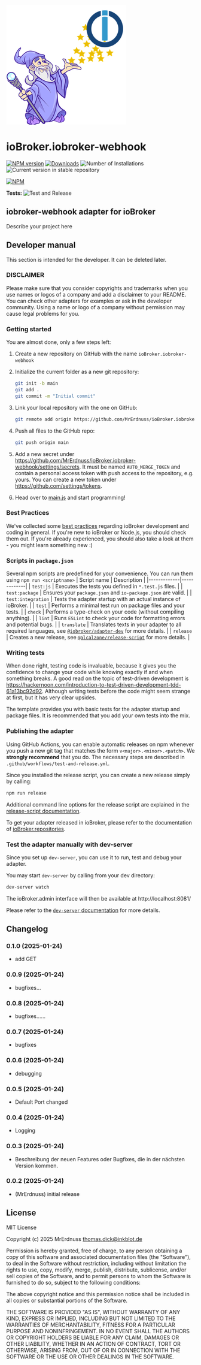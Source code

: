 ![Logo](admin/iobroker-webhook.png)

# ioBroker.iobroker-webhook

[![NPM version](https://img.shields.io/npm/v/iobroker.iobroker-webhook.svg)](https://www.npmjs.com/package/iobroker.iobroker-webhook)
[![Downloads](https://img.shields.io/npm/dm/iobroker.iobroker-webhook.svg)](https://www.npmjs.com/package/iobroker.iobroker-webhook)
![Number of Installations](https://iobroker.live/badges/iobroker-webhook-installed.svg)
![Current version in stable repository](https://iobroker.live/badges/iobroker-webhook-stable.svg)

[![NPM](https://nodei.co/npm/iobroker.iobroker-webhook.png?downloads=true)](https://nodei.co/npm/iobroker.iobroker-webhook/)

**Tests:** ![Test and Release](https://github.com/MrErdnuss/ioBroker.iobroker-webhook/workflows/Test%20and%20Release/badge.svg)

## iobroker-webhook adapter for ioBroker

Describe your project here

## Developer manual

This section is intended for the developer. It can be deleted later.

### DISCLAIMER

Please make sure that you consider copyrights and trademarks when you use names or logos of a company and add a disclaimer to your README.
You can check other adapters for examples or ask in the developer community. Using a name or logo of a company without permission may cause legal problems for you.

### Getting started

You are almost done, only a few steps left:

1. Create a new repository on GitHub with the name `ioBroker.iobroker-webhook`
1. Initialize the current folder as a new git repository:
   ```bash
   git init -b main
   git add .
   git commit -m "Initial commit"
   ```
1. Link your local repository with the one on GitHub:

   ```bash
   git remote add origin https://github.com/MrErdnuss/ioBroker.iobroker-webhook
   ```

1. Push all files to the GitHub repo:
   ```bash
   git push origin main
   ```
1. Add a new secret under https://github.com/MrErdnuss/ioBroker.iobroker-webhook/settings/secrets. It must be named `AUTO_MERGE_TOKEN` and contain a personal access token with push access to the repository, e.g. yours. You can create a new token under https://github.com/settings/tokens.

1. Head over to [main.js](main.js) and start programming!

### Best Practices

We've collected some [best practices](https://github.com/ioBroker/ioBroker.repositories#development-and-coding-best-practices) regarding ioBroker development and coding in general. If you're new to ioBroker or Node.js, you should
check them out. If you're already experienced, you should also take a look at them - you might learn something new :)

### Scripts in `package.json`

Several npm scripts are predefined for your convenience. You can run them using `npm run <scriptname>`
| Script name | Description |
|-------------|-------------|
| `test:js` | Executes the tests you defined in `*.test.js` files. |
| `test:package` | Ensures your `package.json` and `io-package.json` are valid. |
| `test:integration` | Tests the adapter startup with an actual instance of ioBroker. |
| `test` | Performs a minimal test run on package files and your tests. |
| `check` | Performs a type-check on your code (without compiling anything). |
| `lint` | Runs `ESLint` to check your code for formatting errors and potential bugs. |
| `translate` | Translates texts in your adapter to all required languages, see [`@iobroker/adapter-dev`](https://github.com/ioBroker/adapter-dev#manage-translations) for more details. |
| `release` | Creates a new release, see [`@alcalzone/release-script`](https://github.com/AlCalzone/release-script#usage) for more details. |

### Writing tests

When done right, testing code is invaluable, because it gives you the
confidence to change your code while knowing exactly if and when
something breaks. A good read on the topic of test-driven development
is https://hackernoon.com/introduction-to-test-driven-development-tdd-61a13bc92d92.
Although writing tests before the code might seem strange at first, but it has very
clear upsides.

The template provides you with basic tests for the adapter startup and package files.
It is recommended that you add your own tests into the mix.

### Publishing the adapter

Using GitHub Actions, you can enable automatic releases on npm whenever you push a new git tag that matches the form
`v<major>.<minor>.<patch>`. We **strongly recommend** that you do. The necessary steps are described in `.github/workflows/test-and-release.yml`.

Since you installed the release script, you can create a new
release simply by calling:

```bash
npm run release
```

Additional command line options for the release script are explained in the
[release-script documentation](https://github.com/AlCalzone/release-script#command-line).

To get your adapter released in ioBroker, please refer to the documentation
of [ioBroker.repositories](https://github.com/ioBroker/ioBroker.repositories#requirements-for-adapter-to-get-added-to-the-latest-repository).

### Test the adapter manually with dev-server

Since you set up `dev-server`, you can use it to run, test and debug your adapter.

You may start `dev-server` by calling from your dev directory:

```bash
dev-server watch
```

The ioBroker.admin interface will then be available at http://localhost:8081/

Please refer to the [`dev-server` documentation](https://github.com/ioBroker/dev-server#command-line) for more details.

## Changelog
### 0.1.0 (2025-01-24)

- add GET

### 0.0.9 (2025-01-24)

- bugfixes...

### 0.0.8 (2025-01-24)

- bugfixes......

### 0.0.7 (2025-01-24)

- bugfixes

### 0.0.6 (2025-01-24)

- debugging

### 0.0.5 (2025-01-24)

- Default Port changed

### 0.0.4 (2025-01-24)

- Logging

### 0.0.3 (2025-01-24)

- Beschreibung der neuen Features oder Bugfixes, die in der nächsten Version kommen.

### 0.0.2 (2025-01-24)

- (MrErdnuss) initial release

## License

MIT License

Copyright (c) 2025 MrErdnuss <thomas.dick@inkblot.de>

Permission is hereby granted, free of charge, to any person obtaining a copy
of this software and associated documentation files (the "Software"), to deal
in the Software without restriction, including without limitation the rights
to use, copy, modify, merge, publish, distribute, sublicense, and/or sell
copies of the Software, and to permit persons to whom the Software is
furnished to do so, subject to the following conditions:

The above copyright notice and this permission notice shall be included in all
copies or substantial portions of the Software.

THE SOFTWARE IS PROVIDED "AS IS", WITHOUT WARRANTY OF ANY KIND, EXPRESS OR
IMPLIED, INCLUDING BUT NOT LIMITED TO THE WARRANTIES OF MERCHANTABILITY,
FITNESS FOR A PARTICULAR PURPOSE AND NONINFRINGEMENT. IN NO EVENT SHALL THE
AUTHORS OR COPYRIGHT HOLDERS BE LIABLE FOR ANY CLAIM, DAMAGES OR OTHER
LIABILITY, WHETHER IN AN ACTION OF CONTRACT, TORT OR OTHERWISE, ARISING FROM,
OUT OF OR IN CONNECTION WITH THE SOFTWARE OR THE USE OR OTHER DEALINGS IN THE
SOFTWARE.

